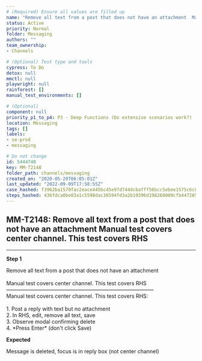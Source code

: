 ```yaml
---
# (Required) Ensure all values are filled up
name: "Remove all text from a post that does not have an attachment  Manual test covers center channel. This test covers RHS"
status: Active
priority: Normal
folder: Messaging
authors: ""
team_ownership: 
- Channels

# (Optional) Test type and tools
cypress: To Do
detox: null
mmctl: null
playwright: null
rainforest: []
manual_test_environments: []

# (Optional)
component: null
priority_p1_to_p4: P3 - Deep Functions (Do extensive scenarios work?)
location: Messaging
tags: []
labels: 
- se-prod
- messaging

# Do not change
id: 5444748
key: MM-T2148
folder_path: channels/messaging
created_on: "2020-05-20T06:05:01Z"
last_updated: "2022-09-09T17:58:55Z"
case_hashed: f3962ba1570fac2eace445bc45e97d744dcbafff56bcc5ebee1575c6c807025eab115fe875fd4f017c9c18f4a05bf1ec
steps_hashed: 436fdca0be03a1c5598dac36594fd3a2b19396d198268009cfb4472658167fca769c4f0880fe68d03fd6184a7847fb90
---
```


## MM-T2148: Remove all text from a post that does not have an attachment Manual test covers center channel. This test covers RHS

---

**Step 1**

Remove all text from a post that does not have an attachment\
\
Manual test covers center channel. This test covers RHS\
————————————————————————————\
Manual test covers center channel. This test covers RHS:\
\
1\. Post a reply with text but no attachment\
2\. In RHS, edit, remove all text, save\
3\. Observe modal confirming delete\
4\. \*Press Enter\* (don't click Save)

**Expected**

Message is deleted, focus is in reply box (not center channel)
